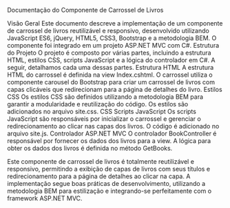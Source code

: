 Documentação do Componente de Carrossel de Livros

Visão Geral
Este documento descreve a implementação de um componente de carrossel de livros reutilizável e responsivo, desenvolvido utilizando JavaScript ES6, jQuery, HTML5, CSS3, Bootstrap e a metodologia BEM. O componente foi integrado em um projeto ASP.NET MVC com C#.
Estrutura do Projeto
O projeto é composto por várias partes, incluindo a estrutura HTML, estilos CSS, scripts JavaScript e a lógica do controlador em C#. A seguir, detalhamos cada uma dessas partes.
Estrutura HTML
A estrutura HTML do carrossel é definida na view Index.cshtml. O carrossel utiliza o componente carousel do Bootstrap para criar um carrossel de livros com capas clicáveis que redirecionam para a página de detalhes do livro.
Estilos CSS
Os estilos CSS são definidos utilizando a metodologia BEM para garantir a modularidade e reutilização do código. Os estilos são adicionados no arquivo site.css.
CSS
Scripts JavaScript
Os scripts JavaScript são responsáveis por inicializar o carrossel e gerenciar o redirecionamento ao clicar nas capas dos livros. O código é adicionado no arquivo site.js.
Controlador ASP.NET MVC
O controlador BookController é responsável por fornecer os dados dos livros para a view. A lógica para obter os dados dos livros é definida no método GetBooks.

Este componente de carrossel de livros é totalmente reutilizável e responsivo, permitindo a exibição de capas de livros com seus títulos e redirecionamento para a página de detalhes ao clicar na capa. A implementação segue boas práticas de desenvolvimento, utilizando a metodologia BEM para estilização e integrando-se perfeitamente com o framework ASP.NET MVC.

